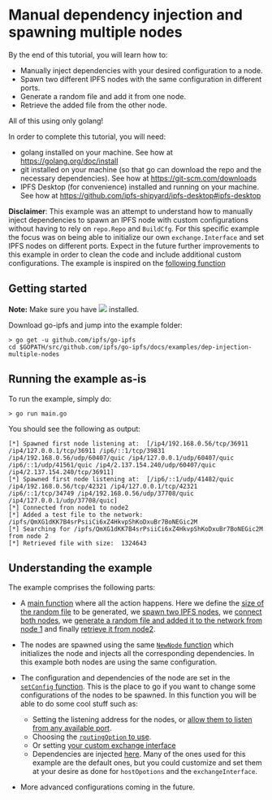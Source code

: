 # Manual dependency injection and spawning multiple nodes


By the end of this tutorial, you will learn how to:

- Manually inject dependencies with your desired configuration to a node.
- Spawn two different IPFS nodes with the same configuration in different ports.
- Generate a random file and add it from one node.
- Retrieve the added file from the other node.

All of this using only golang!

In order to complete this tutorial, you will need:
- golang installed on your machine. See how at https://golang.org/doc/install
- git installed on your machine (so that go can download the repo and the necessary dependencies). See how at https://git-scm.com/downloads
- IPFS Desktop (for convenience) installed and running on your machine. See how at https://github.com/ipfs-shipyard/ipfs-desktop#ipfs-desktop

**Disclaimer**: This example was an attempt to understand how to manually inject dependencies to spawn an IPFS node with custom configurations
without having to rely on `repo.Repo` and `BuildCfg`.
For this specific example the focus was on being able to initialize our own `exchange.Interface` and set IPFS nodes on different ports. Expect in 
the future further improvements to this example in order to clean the code and include additional custom configurations. The example is inspired on the [following function](../../../core/builder.go#L27)

## Getting started

**Note:** Make sure you have [![](https://img.shields.io/badge/go-%3E%3D1.13.0-blue.svg?style=flat-square)](https://golang.org/dl/) installed.

Download go-ipfs and jump into the example folder:

```
> go get -u github.com/ipfs/go-ipfs
cd $GOPATH/src/github.com/ipfs/go-ipfs/docs/examples/dep-injection-multiple-nodes
```

## Running the example as-is

To run the example, simply do:

```
> go run main.go
```

You should see the following as output:

```
[*] Spawned first node listening at:  [/ip4/192.168.0.56/tcp/36911 /ip4/127.0.0.1/tcp/36911 /ip6/::1/tcp/39831 /ip4/192.168.0.56/udp/60407/quic /ip4/127.0.0.1/udp/60407/quic /ip6/::1/udp/41561/quic /ip4/2.137.154.240/udp/60407/quic /ip4/2.137.154.240/tcp/36911]
[*] Spawned first node listening at:  [/ip6/::1/udp/41482/quic /ip4/192.168.0.56/tcp/42321 /ip4/127.0.0.1/tcp/42321 /ip6/::1/tcp/34749 /ip4/192.168.0.56/udp/37708/quic /ip4/127.0.0.1/udp/37708/quic]
[*] Connected fron node1 to node2
[*] Added a test file to the network: /ipfs/QmXG1dKK7B4srPsiiCi6xZ4HkvpShKoDxuBr7BoNEGic2M
[*] Searching for /ipfs/QmXG1dKK7B4srPsiiCi6xZ4HkvpShKoDxuBr7BoNEGic2M from node 2
[*] Retrieved file with size:  1324643
```

## Understanding the example

The example comprises the following parts:
* A [main function](./main.go#L313-L366) where all the action happens. Here we define the [size of the random file](./main.go#L316) to be generated, we [spawn two IPFS nodes](./main.go#L321-L332), we [connect both nodes](./main.go#L341-L346), we [generate a random file and added it to the network from node 1](./main.go#L348-L355) and finally [retrieve it from node2](./main.go#L357-L366).

* The nodes are spawned using the same [`NewNode` function](./main.go#L252-L311) which initializes the node and injects all the corresponding dependencies. In this example both nodes are using the same configuration.

* The configuration and dependencies of the node are set in the [`setConfig` function](./main.go#L68-L249). This is the place to go if you want to change some configurations of the nodes to be spawned. In this function you will be able to do some cool stuff such as:
    * Setting the listening address for the nodes, or [allow them to listen from any available port](./main.go#L92-L98).
    * Choosing the [`routingOption` to use](./main.go#L126-L130).
    * Or setting [your custom exchange interface](./main.go#L132-L174)
    * Dependencies are injected [here](./main.go#L189-L248). Many of the ones used for this example are the default ones, but you could customize and set them at your desire as done for `hostOpotions` and the `exchangeInterface`.

* More advanced configurations coming in the future.
